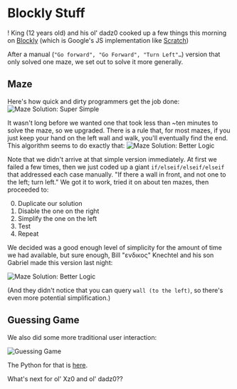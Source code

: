 Blockly Stuff
=============

! King (12 years old) and his ol' dadz0 cooked up a few things this morning on [Blockly](http://blockly-demo.appspot.com/blockly/demos/index.html) (which is Google's JS implementation like [Scratch](http://scratch.mit.edu/))

After a manual (`"Go forward", "Go Forward", "Turn Left"…`) version that only solved one maze, we set out to solve it more generally.

Maze
----

Here's how quick and dirty programmers get the job done:
![Maze Solution: Super Simple](https://raw.github.com/bangk/blockly-stuff/master/maze-super_simple.png)

It wasn't long before we wanted one that took less than ~ten minutes to solve the maze, so we upgraded. There is a rule that, for most mazes, if you just keep your hand on the left wall and walk, you'll eventually find the end. This algorithm seems to do exactly that:
![Maze Solution: Better Logic](https://raw.github.com/bangk/blockly-stuff/master/maze-smart.png)

Note that we didn't arrive at that simple version immediately. At first we failed a few times, then we just coded up a giant `if/elseif/elseif/elseif` that addressed each case manually. "If there a wall in front, and not one to the left; turn left."  We got it to work, tried it on about ten mazes, then proceeded to:

0. Duplicate our solution
0. Disable the one on the right
0. Simplify the one on the left
0. Test
0. Repeat

<a name="knechtel"/>
We decided was a good enough level of simplicity for the amount of time we had available, but sure enough, Bill "ενδικος" Knechtel and his son Gabriel made this version last night:

![Maze Solution: Better Logic](https://raw.github.com/bangk/blockly-stuff/master/maze-knechtel.png)

(And they didn't notice that you can query `wall (to the left)`, so there's even more potential simplification.)

Guessing Game
-------------

We also did some more traditional user interaction:

![Guessing Game](https://raw.github.com/bangk/blockly-stuff/master/guess_game.png)

The Python for that is [here](https://github.com/bangk/blockly-stuff/blob/master/guess_game.py).

What's next for ol' Xz0 and ol' dadz0??
